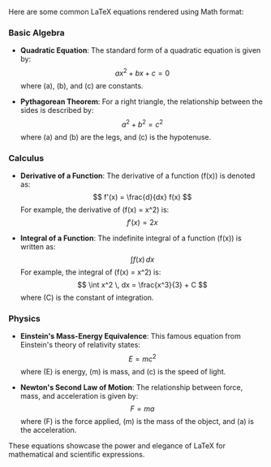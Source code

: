 Here are some common LaTeX equations rendered using Math format:

### Basic Algebra
- **Quadratic Equation**: 
  The standard form of a quadratic equation is given by:
  $$
  ax^2 + bx + c = 0
  $$
  where \(a\), \(b\), and \(c\) are constants.

- **Pythagorean Theorem**:
  For a right triangle, the relationship between the sides is described by:
  $$
  a^2 + b^2 = c^2
  $$
  where \(a\) and \(b\) are the legs, and \(c\) is the hypotenuse.

### Calculus
- **Derivative of a Function**:
  The derivative of a function \(f(x)\) is denoted as:
  $$
  f'(x) = \frac{d}{dx} f(x)
  $$
  For example, the derivative of \(f(x) = x^2\) is:
  $$
  f'(x) = 2x
  $$

- **Integral of a Function**:
  The indefinite integral of a function \(f(x)\) is written as:
  $$
  \int f(x) \, dx
  $$
  For example, the integral of \(f(x) = x^2\) is:
  $$
  \int x^2 \, dx = \frac{x^3}{3} + C
  $$
  where \(C\) is the constant of integration.

### Physics
- **Einstein's Mass-Energy Equivalence**:
  This famous equation from Einstein's theory of relativity states:
  $$
  E = mc^2
  $$
  where \(E\) is energy, \(m\) is mass, and \(c\) is the speed of light.

- **Newton's Second Law of Motion**:
  The relationship between force, mass, and acceleration is given by:
  $$
  F = ma
  $$
  where \(F\) is the force applied, \(m\) is the mass of the object, and \(a\) is the acceleration.

These equations showcase the power and elegance of LaTeX for mathematical and scientific expressions.